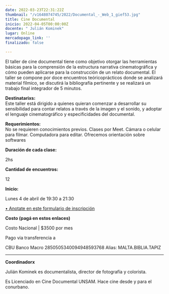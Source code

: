 ```yaml
---
date: 2022-03-23T22:31:22Z
thumbnail: "/v1648074745/2022/Documental_-_Web_1_gief53.jpg"
title: Cine Documental
inicio: 2022-04-05T00:00:00Z
docente: " Julián Kominek"
lugar: Online
mercadopago_link: ''
finalizado: false

---
```

El taller de cine documental tiene como objetivo otorgar las herramientas básicas para la comprensión de la estructura narrativa cinematográfica y cómo pueden aplicarse para la construcción de un relato documental. El taller se compone por doce encuentros teóricoprácticos donde se analizará material fílmico, se discutirá la bibliografía pertinente y se realizará un trabajo final integrador de 5 minutos.

**Destinatarixs:**  
Este taller está dirigido a quienes quieran comenzar a desarrollar su sensibilidad para contar relatos a través de la imagen y el sonido, y adoptar el lenguaje cinematográfico y especificidades del documental.

**Requerimientos:**  
No se requieren conocimientos previos. Clases por Meet. Cámara o celular para filmar. Computadora para editar. Ofrecemos orientación sobre softwares

**Duración de cada clase:**

2hs

**Cantidad de encuentros:**

12

**Inicio:**

Lunes 4 de abril de 19:30 a 21:30

[• Anotate en este formulario de inscripción](https://docs.google.com/forms/d/17wQ8RQullpQMb3lev_ZPnwBcNsXJu_I4v1Bblp7fnno/edit)

**Costo (pagá en estos enlaces)**

Costo Nacional | $3500 por mes

Pago via transferencia a

CBU Banco Macro 2850505340094948593768 Alias: MALTA.BIBLIA.TAPIZ

***

**Coordinadorx**

Julián Kominek es documentalista, director de fotografía y colorista. 

Es Licenciado en Cine Documental UNSAM. Hace cine desde y para el conurbano. 